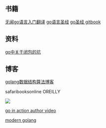 ## 书籍
[无闻go语言入门翻译](http://wiki.jikexueyuan.com/project/the-way-to-go/)
[go语言圣经](https://www.kancloud.cn/hartnett/gopl-zh/126044)
[go圣经 gitbook](http://docs.ruanjiadeng.com/gopl-zh/index.html)
## 资料
[go中关于闭包的坑](http://www.jianshu.com/p/fa21e6fada70)

## 博客
[golang数据结构算法博客](http://blog.csdn.net/rufidmx/article/details/10226105)

safaribooksonline  OREILLY

[](https://app.pluralsight.com/library/courses/go-fundamentals/table-of-contents)
![](media/15039178264705.jpg)

[go in action author video](http://www.informit.com/store/ultimate-go-programming-livelessons-9780134757483)

[modern golang](https://www.safaribooksonline.com/library/view/modern-golang-programming/9781787125254/)

